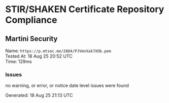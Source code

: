 # STIR/SHAKEN Certificate Repository Compliance

## Martini Security

Name: `https://p.mtsec.me/2884/PJVmnXak7XOb.pem`\
Tested At: 18 Aug 25 20:52 UTC\
Time: 129ms

### Issues

no warning, or error, or notice date level issues were found

Generated: 18 Aug 25 21:13 UTC